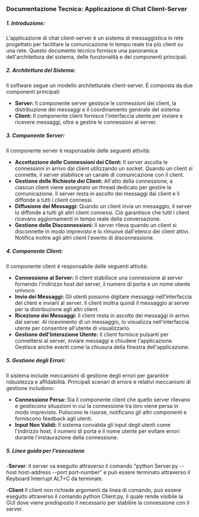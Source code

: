 ### Documentazione Tecnica: Applicazione di Chat Client-Server

##### 1. Introduzione:
L'applicazione di chat client-server è un sistema di messaggistica in rete progettato per facilitare la comunicazione in tempo reale tra più client su una rete. Questo documento tecnico fornisce una panoramica dell'architettura del sistema, delle funzionalità e dei componenti principali.

##### 2. Architettura del Sistema:
Il software segue un modello architetturale client-server. È composta da due componenti principali:

- **Server:** Il componente server gestisce le connessioni dei client, la distribuzione dei messaggi e il coordinamento generale del sistema.
- **Client:** Il componente client fornisce l'interfaccia utente per inviare e ricevere messaggi, oltre a gestire le connessioni al server.

##### 3. Componente Server:
Il componente server è responsabile delle seguenti attività:

- **Accettazione delle Connessioni dei Client:** Il server ascolta le connessioni in arrivo dai client utilizzando un socket. Quando un client si connette, il server stabilisce un canale di comunicazione con il client.
- **Gestione delle Richieste dei Client:** All'atto della connessione, a ciascun client viene assegnato un thread dedicato per gestire la comunicazione. Il server resta in ascolto dei messaggi dai client e li diffonde a tutti i client connessi.
- **Diffusione dei Messaggi:** Quando un client invia un messaggio, il server lo diffonde a tutti gli altri client connessi. Ciò garantisce che tutti i client ricevano aggiornamenti in tempo reale della conversazione.
- **Gestione delle Disconnessioni:** Il server rileva quando un client si disconnette in modo imprevisto e lo rimuove dall'elenco dei client attivi. Notifica inoltre agli altri client l'evento di disconnessione.

##### 4. Componente Client:
Il componente client è responsabile delle seguenti attività:

- **Connessione al Server:** Il client stabilisce una connessione al server fornendo l'indirizzo host del server, il numero di porta e un nome utente univoco.
- **Invio dei Messaggi:** Gli utenti possono digitare messaggi nell'interfaccia del client e inviarli al server. Il client inoltra quindi il messaggio al server per la distribuzione agli altri client.
- **Ricezione dei Messaggi:** Il client resta in ascolto dei messaggi in arrivo dal server. Al ricevimento di un messaggio, lo visualizza nell'interfaccia utente per consentire all'utente di visualizzarlo.
- **Gestione dell'Interazione Utente:** Il client fornisce pulsanti per connettersi al server, inviare messaggi e chiudere l'applicazione. Gestisce anche eventi come la chiusura della finestra dell'applicazione.

##### 5. Gestione degli Errori:
Il sistema include meccanismi di gestione degli errori per garantire robustezza e affidabilità. Principali scenari di errore e relativi meccanismi di gestione includono:

- **Connessione Persa:** Sia il componente client che quello server rilevano e gestiscono situazioni in cui la connessione tra loro viene persa in modo imprevisto. Puliscono le risorse, notificano gli altri componenti e forniscono feedback agli utenti.
- **Input Non Validi:** Il sistema convalida gli input degli utenti come l'indirizzo host, il numero di porta e il nome utente per evitare errori durante l'instaurazione della connessione.

##### 5. Linee guida per l'esecuzione

-**Server**:
Il server va eseguito attraverso il comando "python Server.py --host host-address --port port-number" e può essere terminato attraverso il Keyboard Interrupt ALT+C da terminale. 

-**Client**
Il client non richiede argomenti da linea di comando, può essere eseguito attraverso il comando python Client.py, il quale rende visibile la GUI dove viene predisposto il necessario per stabilire la connessione con il server.




